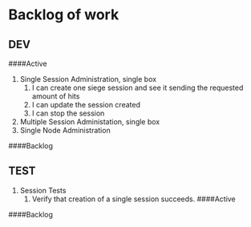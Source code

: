 Backlog of work
===============

## DEV
####Active
1. Single Session Administration, single box
    1. I can create one siege session and see it sending the requested amount of hits
    2. I can update the session created
    3. I can stop the session
2. Multiple Session Administation, single box
3. Single Node Administration

####Backlog

## TEST
1. Session Tests
    1. Verify that creation of a single session succeeds.
####Active

####Backlog
